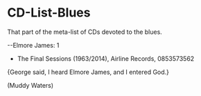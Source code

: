 # CD-List-Blues
That part of the meta-list of CDs devoted to the blues. 

--Elmore James: 1

* The Final Sessions (1963/2014), Airline Records, 0853573562

{George said, I heard Elmore James, and I entered God.}


(Muddy Waters)
